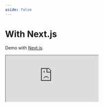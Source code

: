 ```yaml
---
aside: false
---
```


# With Next.js

Demo with [Next.js](https://nextjs.org/).

<iframe class="stackblitz" src="https://stackblitz.com/edit/velite-nextjs?embed=1&view=editor" />

See [examples](https://github.com/zce/velite/tree/main/examples) for more details.
